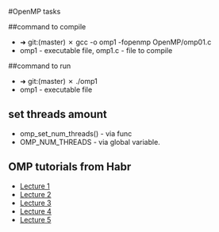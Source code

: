 #OpenMP tasks

##command to compile
* ➜  git:(master) ✗ gcc -o omp1 -fopenmp OpenMP/omp01.c
* omp1 - executable file, omp1.c - file to compile

##command to run
* ➜  git:(master) ✗ ./omp1
* omp1 - executable file

## set threads amount
  * omp_set_num_threads() - via func
  * OMP_NUM_THREADS - via global variable.

## OMP tutorials from Habr
  * [Lecture 1](http://habrahabr.ru/company/intel/blog/82486/)
  * [Lecture 2](http://habrahabr.ru/company/intel/blog/83504/)
  * [Lecture 3](http://habrahabr.ru/company/intel/blog/85273/)
  * [Lecture 4](http://habrahabr.ru/company/intel/blog/86820/)
  * [Lecture 5](http://habrahabr.ru/company/intel/blog/88574/)
